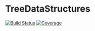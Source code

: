# TreeDataStructures

[![Build Status](https://github.com/eliascarv/TreeDataStructures.jl/actions/workflows/CI.yml/badge.svg?branch=main)](https://github.com/eliascarv/TreeDataStructures.jl/actions/workflows/CI.yml?query=branch%3Amain)
[![Coverage](https://codecov.io/gh/eliascarv/TreeDataStructures.jl/branch/main/graph/badge.svg)](https://codecov.io/gh/eliascarv/TreeDataStructures.jl)
